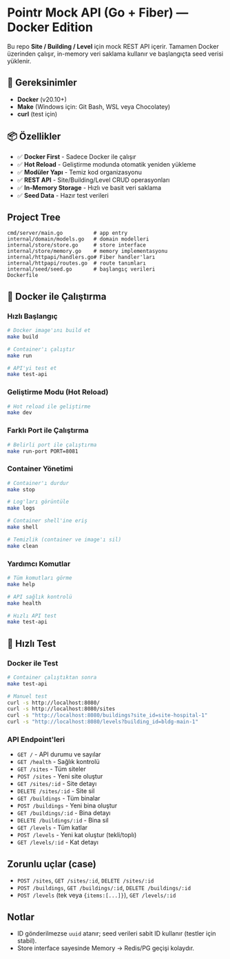 # Pointr Mock API (Go + Fiber) — Docker Edition

Bu repo **Site / Building / Level** için mock REST API içerir. Tamamen Docker üzerinden çalışır, in-memory veri saklama kullanır ve başlangıçta seed verisi yüklenir.

## 🚀 Gereksinimler

- **Docker** (v20.10+)
- **Make** (Windows için: Git Bash, WSL veya Chocolatey)
- **curl** (test için)

## 📦 Özellikler

- ✅ **Docker First** - Sadece Docker ile çalışır
- ✅ **Hot Reload** - Geliştirme modunda otomatik yeniden yükleme
- ✅ **Modüler Yapı** - Temiz kod organizasyonu
- ✅ **REST API** - Site/Building/Level CRUD operasyonları
- ✅ **In-Memory Storage** - Hızlı ve basit veri saklama
- ✅ **Seed Data** - Hazır test verileri

## Project Tree
```
cmd/server/main.go          # app entry
internal/domain/models.go   # domain modelleri
internal/store/store.go     # store interface
internal/store/memory.go    # memory implementasyonu
internal/httpapi/handlers.go# Fiber handler'ları
internal/httpapi/routes.go  # route tanımları
internal/seed/seed.go       # başlangıç verileri
Dockerfile
```

## 🐳 Docker ile Çalıştırma

### Hızlı Başlangıç
```bash
# Docker image'ını build et
make build

# Container'ı çalıştır
make run

# API'yi test et
make test-api
```

### Geliştirme Modu (Hot Reload)
```bash
# Hot reload ile geliştirme
make dev
```

### Farklı Port ile Çalıştırma
```bash
# Belirli port ile çalıştırma
make run-port PORT=8081
```

### Container Yönetimi
```bash
# Container'ı durdur
make stop

# Log'ları görüntüle
make logs

# Container shell'ine eriş
make shell

# Temizlik (container ve image'ı sil)
make clean
```

### Yardımcı Komutlar
```bash
# Tüm komutları görme
make help

# API sağlık kontrolü
make health

# Hızlı API test
make test-api
```

## 🧪 Hızlı Test

### Docker ile Test
```bash
# Container çalıştıktan sonra
make test-api

# Manuel test
curl -s http://localhost:8080/
curl -s http://localhost:8080/sites
curl -s "http://localhost:8080/buildings?site_id=site-hospital-1"
curl -s "http://localhost:8080/levels?building_id=bldg-main-1"
```

### API Endpoint'leri
- `GET /` - API durumu ve sayılar
- `GET /health` - Sağlık kontrolü
- `GET /sites` - Tüm siteler
- `POST /sites` - Yeni site oluştur
- `GET /sites/:id` - Site detayı
- `DELETE /sites/:id` - Site sil
- `GET /buildings` - Tüm binalar
- `POST /buildings` - Yeni bina oluştur
- `GET /buildings/:id` - Bina detayı
- `DELETE /buildings/:id` - Bina sil
- `GET /levels` - Tüm katlar
- `POST /levels` - Yeni kat oluştur (tekli/toplı)
- `GET /levels/:id` - Kat detayı

## Zorunlu uçlar (case)
- `POST /sites`, `GET /sites/:id`, `DELETE /sites/:id`
- `POST /buildings`, `GET /buildings/:id`, `DELETE /buildings/:id`
- `POST /levels` (tek veya `{items:[...]}`), `GET /levels/:id`

## Notlar
- ID gönderilmezse `uuid` atanır; seed verileri sabit ID kullanır (testler için stabil). 
- Store interface sayesinde Memory → Redis/PG geçişi kolaydır.
